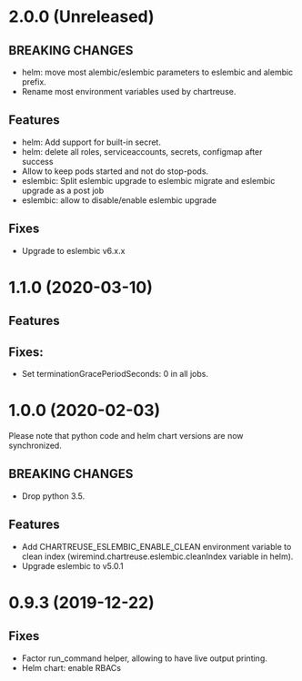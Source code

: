 # 2.0.0 (Unreleased)
## BREAKING CHANGES
- helm: move most alembic/eslembic parameters to eslembic and alembic prefix.
- Rename most environment variables used by chartreuse.
## Features
- helm: Add support for built-in secret.
- helm: delete all roles, serviceaccounts, secrets, configmap after success
- Allow to keep pods started and not do stop-pods.
- eslembic: Split eslembic upgrade to eslembic migrate and eslembic upgrade as a post job
- eslembic: allow to disable/enable eslembic upgrade
## Fixes
- Upgrade to eslembic v6.x.x

# 1.1.0 (2020-03-10)
## Features
## Fixes:
- Set terminationGracePeriodSeconds: 0 in all jobs.

# 1.0.0 (2020-02-03)
Please note that python code and helm chart versions are now synchronized.
## BREAKING CHANGES
- Drop python 3.5.
## Features
- Add CHARTREUSE_ESLEMBIC_ENABLE_CLEAN environment variable to clean index (wiremind.chartreuse.eslembic.cleanIndex variable in helm).
- Upgrade eslembic to v5.0.1

# 0.9.3 (2019-12-22)
## Fixes
- Factor run_command helper, allowing to have live output printing.
- Helm chart: enable RBACs
